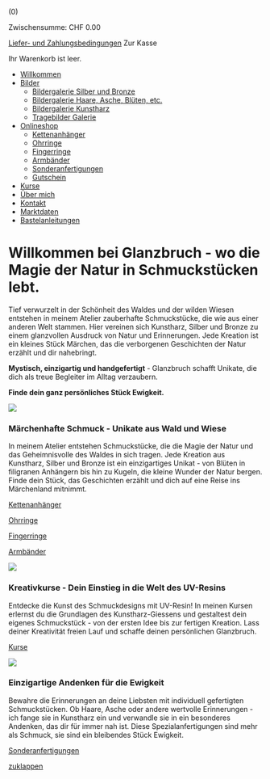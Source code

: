 (0)


Zwischensumme: CHF 0.00


[Liefer- und Zahlungsbedingungen](https://www.glanzbruch.ch/j/shop/deliveryinfo)
Zur Kasse


Ihr Warenkorb ist leer.


- [Willkommen](https://www.glanzbruch.ch/)
- [Bilder](https://www.glanzbruch.ch/bilder/)
  - [Bildergalerie Silber und Bronze](https://www.glanzbruch.ch/bilder/bildergalerie-silber-und-bronze/)
  - [Bildergalerie Haare, Asche, Blüten, etc.](https://www.glanzbruch.ch/bilder/bildergalerie-haare-asche-bl%C3%BCten-etc/)
  - [Bildergalerie Kunstharz](https://www.glanzbruch.ch/bilder/bildergalerie-kunstharz/)
  - [Tragebilder Galerie](https://www.glanzbruch.ch/bilder/tragebilder-galerie/)
- [Onlineshop](https://www.glanzbruch.ch/onlineshop/)
  - [Kettenanhänger](https://www.glanzbruch.ch/onlineshop/einzelst%C3%BCcke-kunstharz/)
  - [Ohrringe](https://www.glanzbruch.ch/onlineshop/ohrringe/)
  - [Fingerringe](https://www.glanzbruch.ch/onlineshop/fingerringe/)
  - [Armbänder](https://www.glanzbruch.ch/onlineshop/armb%C3%A4nder/)
  - [Sonderanfertigungen](https://www.glanzbruch.ch/onlineshop/sonderanfertigungen/)
  - [Gutschein](https://www.glanzbruch.ch/onlineshop/gutschein/)
- [Kurse](https://www.glanzbruch.ch/kurse/)
- [Über mich](https://www.glanzbruch.ch/%C3%BCber-mich/)
- [Kontakt](https://www.glanzbruch.ch/kontakt/)
- [Marktdaten](https://www.glanzbruch.ch/marktdaten/)
- [Bastelanleitungen](https://www.glanzbruch.ch/bastelanleitungen/)

# Willkommen bei Glanzbruch - wo die Magie der Natur in Schmuckstücken lebt.

Tief verwurzelt in der Schönheit des Waldes und der wilden Wiesen entstehen in meinem Atelier zauberhafte Schmuckstücke, die wie aus einer anderen Welt stammen.
Hier vereinen sich Kunstharz, Silber und Bronze zu einem glanzvollen Ausdruck von Natur und Erinnerungen. Jede Kreation ist ein kleines Stück Märchen, das die verborgenen Geschichten der Natur
erzählt und dir nahebringt.

**Mystisch, einzigartig und handgefertigt** \- Glanzbruch schafft Unikate, die dich als treue Begleiter im Alltag verzaubern.

**Finde dein ganz persönliches Stück Ewigkeit.**

![](https://image.jimcdn.com/app/cms/image/transf/dimension=291x10000:format=jpg/path/s10438f9ff8ed1fb7/image/i0ce22cb0aab24021/version/1730743747/image.jpg)

### Märchenhafte Schmuck - Unikate aus Wald und Wiese

In meinem Atelier entstehen Schmuckstücke, die die Magie der Natur und das Geheimnisvolle des Waldes in sich tragen. Jede Kreation aus Kunstharz, Silber und Bronze ist ein einzigartiges Unikat -
von Blüten in filigranen Anhängern bis hin zu Kugeln, die kleine Wunder der Natur bergen. Finde dein Stück, das Geschichten erzählt und dich auf eine Reise ins Märchenland mitnimmt.

[Kettenanhänger](https://www.glanzbruch.ch/onlineshop/einzelst%C3%BCcke-kunstharz/)

[Ohrringe](https://www.glanzbruch.ch/onlineshop/ohrringe/)

[Fingerringe](https://www.glanzbruch.ch/onlineshop/fingerringe/)

[Armbänder](https://www.glanzbruch.ch/onlineshop/armb%C3%A4nder/)

[![](https://image.jimcdn.com/app/cms/image/transf/dimension=291x10000:format=jpg/path/s10438f9ff8ed1fb7/image/i8b6814473a49453d/version/1730743765/image.jpg)](https://www.glanzbruch.ch/kurse/)

### Kreativkurse - Dein Einstieg in die Welt des UV-Resins

Entdecke die Kunst des Schmuckdesigns mit UV-Resin! In meinen Kursen erlernst du die Grundlagen des Kunstharz-Giessens und gestaltest dein eigenes Schmuckstück - von der ersten Idee bis zur
fertigen Kreation. Lass deiner Kreativität freien Lauf und schaffe deinen persönlichen Glanzbruch.

[Kurse](https://www.glanzbruch.ch/kurse/)

[![](https://image.jimcdn.com/app/cms/image/transf/dimension=291x10000:format=jpg/path/s10438f9ff8ed1fb7/image/i378ddb1d01bccea0/version/1730743780/image.jpg)](https://www.glanzbruch.ch/onlineshop/sonderanfertigungen/)

### Einzigartige Andenken für die Ewigkeit

Bewahre die Erinnerungen an deine Liebsten mit individuell gefertigten Schmuckstücken. Ob Haare, Asche oder andere wertvolle Erinnerungen - ich fange sie in Kunstharz ein und verwandle sie in ein
besonderes Andenken, das dir für immer nah ist. Diese Spezialanfertigungen sind mehr als Schmuck, sie sind ein bleibendes Stück Ewigkeit.

[Sonderanfertigungen](https://www.glanzbruch.ch/onlineshop/sonderanfertigungen/)

[zuklappen](https://www.glanzbruch.ch/# "Dieses Element zuklappen")
